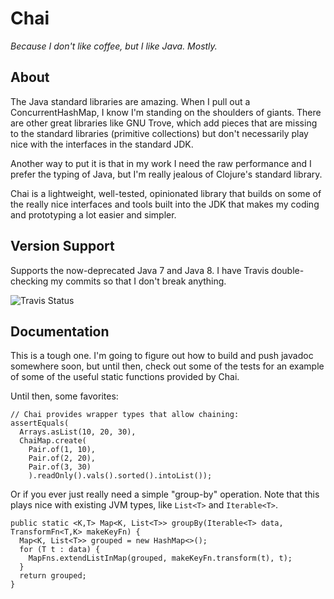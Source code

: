 # Chai

*Because I don't like coffee, but I like Java. Mostly.*

## About

The Java standard libraries are amazing. When I pull out a ConcurrentHashMap, I know I'm standing on the shoulders of giants. There are other great libraries like GNU Trove, which add pieces that are missing to the standard libraries (primitive collections) but don't necessarily play nice with the interfaces in the standard JDK.

Another way to put it is that in my work I need the raw performance and I prefer the typing of Java, but I'm really jealous of Clojure's standard library.

Chai is a lightweight, well-tested, opinionated library that builds on some of the really nice interfaces and tools built into the JDK that makes my coding and prototyping a lot easier and simpler.

## Version Support

Supports the now-deprecated Java 7 and Java 8. I have Travis double-checking my commits so that I don't break anything.

![Travis Status](https://travis-ci.org/jjfiv/chai.svg?branch=master)

## Documentation

This is a tough one. I'm going to figure out how to build and push javadoc somewhere soon, but until then, check out some of the tests for an example of some of the useful static functions provided by Chai.

Until then, some favorites:

    // Chai provides wrapper types that allow chaining:
    assertEquals(
      Arrays.asList(10, 20, 30),
      ChaiMap.create(
        Pair.of(1, 10),
        Pair.of(2, 20),
        Pair.of(3, 30)
    	).readOnly().vals().sorted().intoList());

Or if you ever just really need a simple "group-by" operation. Note that this plays nice with existing JVM types, like ``List<T>`` and ``Iterable<T>``.

    public static <K,T> Map<K, List<T>> groupBy(Iterable<T> data, TransformFn<T,K> makeKeyFn) {
      Map<K, List<T>> grouped = new HashMap<>();
      for (T t : data) {
        MapFns.extendListInMap(grouped, makeKeyFn.transform(t), t);
      }
      return grouped;
    }


